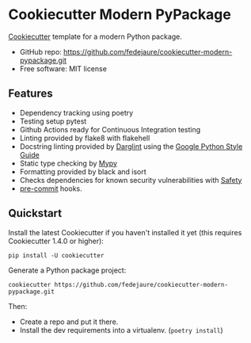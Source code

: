 # Cookiecutter Modern PyPackage

[Cookiecutter][cookiecutter] template for a modern Python package.

* GitHub repo: https://github.com/fedejaure/cookiecutter-modern-pypackage.git
* Free software: MIT license

## Features

* Dependency tracking using poetry
* Testing setup pytest
* Github Actions ready for Continuous Integration testing
* Linting provided by flake8 with flakehell
* Docstring linting provided by [Darglint][darglint] using the [Google Python Style Guide][google styleguide]
* Static type checking by [Mypy][mypy]
* Formatting provided by black and isort
* Checks dependencies for known security vulnerabilities with [Safety][safety]
* [pre-commit][pre-commit] hooks.

## Quickstart

Install the latest Cookiecutter if you haven't installed it yet (this requires Cookiecutter 1.4.0 or higher):

```
pip install -U cookiecutter
```

Generate a Python package project:

```
cookiecutter https://github.com/fedejaure/cookiecutter-modern-pypackage.git
```

Then:

* Create a repo and put it there.
* Install the dev requirements into a virtualenv. (`poetry install`)

[cookiecutter]: https://github.com/cookiecutter/cookiecutter
[pytest]: https://github.com/pytest-dev/pytest
[github actions]: https://github.com/features/actions
[flake8]: https://gitlab.com/pycqa/flake8
[flakehell]: https://github.com/life4/flakehell
[isort]: https://github.com/timothycrosley/isort
[black]: https://github.com/psf/black
[darglint]: https://github.com/terrencepreilly/darglint
[mypy]: https://github.com/python/mypy
[pre-commit]: https://pre-commit.com/
[safety]: https://github.com/pyupio/safety
[google styleguide]: https://google.github.io/styleguide/pyguide.html
